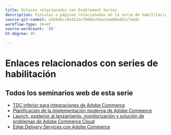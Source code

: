 ```yaml
---
title: Enlaces relacionados con Enablement Series
description: Vínculos a páginas relacionadas en la serie de habilitación para su uso en todas las páginas individuales
source-git-commit: e5b9d8cc85412acf086bcb9ac5ee86ed53c7ae9c
workflow-type: tm+mt
source-wordcount: '56'
ht-degree: 0%

---
```


# Enlaces relacionados con series de habilitación

## Todos los seminarios web de esta serie

* [TDC inferior para integraciones de Adobe Commerce](../enablement-series/lower-total-cost-of-owership-commerce-integrations.md)
* [Planificación de la implementación moderna de Adobe Commerce](../enablement-series/planning-the-modern-adobe-commerce-implementation.md)
* [Launch, posterior al lanzamiento, monitorización y solución de problemas de Adobe Commerce Cloud](../enablement-series/launch-post-launch-monitoring-and-troubleshooting.md)
* [Edge Delivery Services con Adobe Commerce](../enablement-series/edge-delivery-services-with-adobe-commerce.md)
